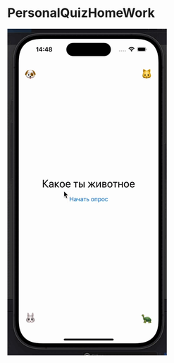 # PersonalQuizHomeWork

![GIF Example](https://github.com/CemenVy/PersonalQuizHomeWork/blob/main/PersonalQuiz.gif)
